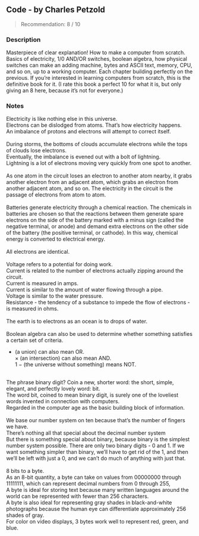 ## Code - by Charles Petzold
> Recommendation: 8 / 10
    
### Description
Masterpiece of clear explanation! How to make a computer from scratch. Basics of electricity, 1/0 AND/OR switches, boolean algebra, how physical switches can make an adding machine, bytes and ASCII text, memory, CPU, and so on, up to a working computer. Each chapter building perfectly on the previous. If you’re interested in learning computers from scratch, this is the definitive book for it. (I rate this book a perfect 10 for what it is, but only giving an 8 here, because it’s not for everyone.)
    
### Notes
Electricity is like nothing else in this universe.<br>
Electrons can be dislodged from atoms. That’s how electricity happens.<br>
An imbalance of protons and electrons will attempt to correct itself.<br>
<br>
During storms, the bottoms of clouds accumulate electrons while the tops of clouds lose electrons.<br>
Eventually, the imbalance is evened out with a bolt of lightning.<br>
Lightning is a lot of electrons moving very quickly from one spot to another.<br>
<br>
As one atom in the circuit loses an electron to another atom nearby, it grabs another electron from an adjacent atom, which grabs an electron from another adjacent atom, and so on. The electricity in the circuit is the passage of electrons from atom to atom.<br>
<br>
Batteries generate electricity through a chemical reaction. The chemicals in batteries are chosen so that the reactions between them generate spare electrons on the side of the battery marked with a minus sign (called the negative terminal, or anode) and demand extra electrons on the other side of the battery (the positive terminal, or cathode). In this way, chemical energy is converted to electrical energy.<br>
<br>
All electrons are identical.<br>
<br>
Voltage refers to a potential for doing work.<br>
Current is related to the number of electrons actually zipping around the circuit.<br>
Current is measured in amps.<br>
Current is similar to the amount of water flowing through a pipe.<br>
Voltage is similar to the water pressure.<br>
Resistance - the tendency of a substance to impede the flow of electrons - is measured in ohms.<br>
<br>
The earth is to electrons as an ocean is to drops of water.<br>
<br>
Boolean algebra can also be used to determine whether something satisfies a certain set of criteria.<br>
+ (a union) can also mean OR.<br>
× (an intersection) can also mean AND.<br>
1 − (the universe without something) means NOT.<br>
<br>
The phrase binary digit? Coin a new, shorter word: the short, simple, elegant, and perfectly lovely word: bit.<br>
The word bit, coined to mean binary digit, is surely one of the loveliest words invented in connection with computers.<br>
Regarded in the computer age as the basic building block of information.<br>
<br>
We base our number system on ten because that’s the number of fingers we have.<br>
There’s nothing all that special about the decimal number system<br>
But there is something special about binary, because binary is the simplest number system possible. There are only two binary digits - 0 and 1. If we want something simpler than binary, we’ll have to get rid of the 1, and then we’ll be left with just a 0, and we can’t do much of anything with just that.<br>
<br>
8 bits to a byte.<br>
As an 8-bit quantity, a byte can take on values from 00000000 through 11111111, which can represent decimal numbers from 0 through 255,<br>
A byte is ideal for storing text because many written languages around the world can be represented with fewer than 256 characters.<br>
A byte is also ideal for representing gray shades in black-and-white photographs because the human eye can differentiate approximately 256 shades of gray.<br>
For color on video displays, 3 bytes work well to represent red, green, and blue.
